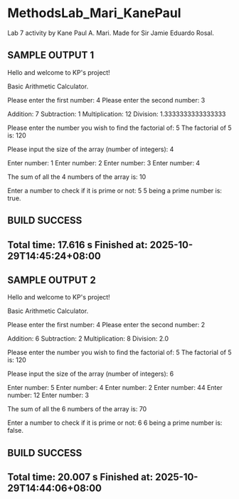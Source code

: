 # MethodsLab_Mari_KanePaul
Lab 7 activity by Kane Paul A. Mari. Made for Sir Jamie Eduardo Rosal.

SAMPLE OUTPUT 1
--------------------------------------------------------------------
Hello and welcome to KP's project!

Basic Arithmetic Calculator.

Please enter the first number: 4
Please enter the second number: 3

Addition: 7
Subtraction: 1
Multiplication: 12
Division: 1.3333333333333333

Please enter the number you wish to find the factorial of: 5
The factorial of 5 is: 120

Please input the size of the array (number of integers): 4

Enter number: 1
Enter number: 2
Enter number: 3
Enter number: 4

The sum of all the 4 numbers of the array is: 10

Enter a number to check if it is prime or not: 5
5 being a prime number is: true.

BUILD SUCCESS
------------------------------------------------------------------------
Total time:  17.616 s
Finished at: 2025-10-29T14:45:24+08:00
------------------------------------------------------------------------

SAMPLE OUTPUT 2
------------------------------------------------------------------------
Hello and welcome to KP's project!

Basic Arithmetic Calculator.

Please enter the first number: 4
Please enter the second number: 2

Addition: 6
Subtraction: 2
Multiplication: 8
Division: 2.0

Please enter the number you wish to find the factorial of: 5
The factorial of 5 is: 120

Please input the size of the array (number of integers): 6

Enter number: 5
Enter number: 4
Enter number: 2
Enter number: 44
Enter number: 12
Enter number: 3

The sum of all the 6 numbers of the array is: 70

Enter a number to check if it is prime or not: 6
6 being a prime number is: false.

BUILD SUCCESS
------------------------------------------------
Total time:  20.007 s
Finished at: 2025-10-29T14:44:06+08:00
------------------------------------------------
